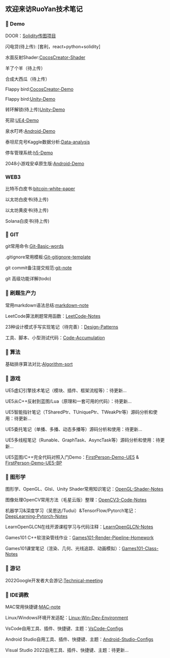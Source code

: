 ## 欢迎来访RuoYan技术笔记

### 🌱 Demo

DOOR：[Solidity传图项目](https://github.com/cmu-ruoyan-lgl/Door)

闪电贷(待上传): [套利，react+python+solidity]

水面反射Shader:[CocosCreator-Shader](https://github.com/cmu-ruoyan-lgl/WaterReflectShader)

羊了个羊（待上传）

合成大西瓜（待上传）

Flappy bird:[CocosCreator-Demo](https://github.com/cmu-ruoyan-lgl/flappy-bird)

Flappy bird:[Unity-Demo](https://github.com/cmu-ruoyan-lgl/Flappy-bird-by-Unity)

转环解锁(待上传)[Unity-Demo](https://github.com/cmu-ruoyan-lgl/Unity-Runaball-Demo)

死寂:[UE4-Demo](https://cmu-ruoyan-lgl.github.io/2022/08/31/Kill-for-life/)

泉水叮咚:[Android-Demo](https://github.com/cmu-ruoyan-lgl/Spring)

泰坦尼克号Kaggle数据分析:[Data-analysis](https://github.com/cmu-ruoyan-lgl/TITANIC)

停车管理系统:[h5-Demo](https://github.com/cmu-ruoyan-lgl/park)

2048小游戏安卓原生版:[Android-Demo](https://github.com/cmu-ruoyan-lgl/android-2048)

### WEB3

比特币白皮书:[bitcoin-white-paper](https://github.com/cmu-ruoyan-lgl/myLearnNote/blob/main/Lessons/Bitcoin-paper.md)

以太坊白皮书(待上传)

以太坊黄皮书(待上传)

Solana白皮书(待上传)

### 🌱 GIT

git常用命令:[Git-Basic-words](https://cmu-ruoyan-lgl.github.io/2023/02/04/Git%E5%B8%B8%E7%94%A8%E5%91%BD%E4%BB%A4%E6%95%B4%E7%90%86/#more)

.gitignore常用模板:[Git-gitignore-template](https://github.com/github/gitignore)

git commit备注提交规范:[git-note](https://github.com/cmu-ruoyan-lgl/myLearnNote/blob/main/git%20commit%E6%8F%90%E4%BA%A4%E8%A7%84%E8%8C%83.md)

git 高级功能详解(todo)

### 🌱 刷题生产力

常用markdown语法总结:[markdown-note](https://github.com/cmu-ruoyan-lgl/myLearnNote/blob/main/ReadME%20%E5%B8%B8%E7%94%A8%E8%AF%AD%E6%B3%95.md)

LeetCode算法刷题常用函数：[LeetCode-Notes](https://cmu-ruoyan-lgl.github.io/2023/02/14/%E5%88%B7%E9%A2%98%E5%B8%B8%E7%94%A8%E5%87%BD%E6%95%B0/#more)

23种设计模式手写实现笔记（待完善）：[Design-Patterns](https://github.com/cmu-ruoyan-lgl/Design-Patterns)

工具、脚本、小型测试代码：[Code-Accumulation](https://github.com/cmu-ruoyan-lgl/Code-Accumulation)

### 🌱 算法

基础排序算法对比:[Algorithm-sort](https://cmu-ruoyan-lgl.github.io/2022/09/01/%E5%B8%B8%E8%A7%81%E6%8E%92%E5%BA%8F%E7%AE%97%E6%B3%95%E5%AF%B9%E6%AF%94/#more)

### 🌱 游戏

UE5虚幻引擎技术笔记（模块、插件、框架流程等）：待更新...

UE5从C++反射到蓝图/Lua（原理和一套可用的代码）：待更新...

UE5智能指针笔记（TSharedPtr、TUniquePtr、TWeakPtr等）源码分析和使用：待更新...

UE5委托笔记（单播、多播、动态多播等）源码分析和使用：待更新...

UE5多线程笔记（Runable、GraphTask、AsyncTask等）源码分析和使用：待更新...

UE5蓝图/C++完全代码对照入门Demo：[FirstPerson-Demo-UE5](https://github.com/cmu-ruoyan-lgl/FirstPerson-Demo-UE5) & [FirstPerson-Demo-UE5-BP ](https://github.com/cmu-ruoyan-lgl/FirstPerson-Demo-UE5-BP)

### 🌱 图形学

图形学、OpenGL、Glsl、Unity Shader常用知识笔记：[OpenGL-Shader-Notes](https://github.com/cmu-ruoyan-lgl/OpenGL-Shader-Notes)

图像处理OpenCV常用方法（毛星云版）整理：[OpenCV3-Code-Notes](https://github.com/cmu-ruoyan-lgl/OpenCV3-Code-Notes)

机器学习&深度学习（吴恩达/Tudui）&TensorFlow/Pytorch笔记：[DeepLearning-Pytorch-Notes](https://github.com/cmu-ruoyan-lgl/DeepLearning-Pytorch-Notes)

LearnOpenGLCN在线开源课程学习与代码注释：[LearnOpenGLCN-Notes](https://github.com/cmu-ruoyan-lgl/LearnOpenGLCN-Notes)

Games101 C++软渲染管线作业：[Games101-Render-Pipeline-Homework](https://github.com/cmu-ruoyan-lgl/Games101-Render-Pipeline-Homework)

Games101课堂笔记（渲染、几何、光线追踪、动画模拟）：[Games101-Class-Notes](https://github.com/cmu-ruoyan-lgl/Games101-Class-Notes)

### 🌱 游记

2022Google开发者大会游记:[Technical-meeting](https://cmu-ruoyan-lgl.github.io/2022/09/13/Google-view/)

### 🌱 IDE调教

MAC常用快捷键:[MAC-note](https://github.com/cmu-ruoyan-lgl/myLearnNote/blob/main/Mac%E5%B8%B8%E7%94%A8%E5%BF%AB%E6%8D%B7%E9%94%AE.md)

Linux/Windows环境开发适配：[Linux-Win-Dev-Environment](https://github.com/cmu-ruoyan-lgl/Linux-Win-Dev-Environment)

VsCode自用工具、插件、快捷键、主题：[VsCode-Configs](https://github.com/cmu-ruoyan-lgl/VsCode-Configs)

Android Studio自用工具、插件、快捷键、主题：[Android-Studio-Configs](https://github.com/cmu-ruoyan-lgl/Android-Studio-Configs)

Visual Studio 2022自用工具、插件、快捷键、主题：待更新...


